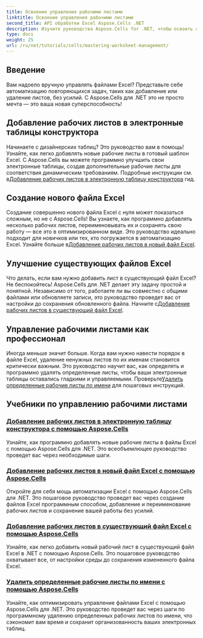 ```yaml
---
title: Освоение управления рабочими листами
linktitle: Освоение управления рабочими листами
second_title: API обработки Excel Aspose.Cells .NET
description: Изучите руководства Aspose.Cells for .NET, чтобы освоить автоматизацию Excel. Изучите добавление/удаление рабочих листов в новых или существующих файлах Excel программным способом.
type: docs
weight: 25
url: /ru/net/tutorials/cells/mastering-worksheet-management/
---
```

## Введение

Вам надоело вручную управлять файлами Excel? Представьте себе автоматизацию повторяющихся задач, таких как добавление или удаление листов, без усилий. С Aspose.Cells для .NET это не просто мечта — это ваша новая суперспособность!  

## Добавление рабочих листов в электронные таблицы конструктора  

 Начинаете с дизайнерских таблиц? Это руководство вам в помощь! Узнайте, как легко добавлять новые рабочие листы в готовый шаблон Excel. С Aspose.Cells вы можете программно улучшить свои электронные таблицы, создав дополнительные рабочие листы для соответствия динамическим требованиям. Подробные инструкции см. в[Добавление рабочих листов в электронную таблицу конструктора](./adding-worksheets-to-designer-spreadsheet/) гид.  

## Создание нового файла Excel  

 Создание совершенно нового файла Excel с нуля может показаться сложным, но не с Aspose.Cells! Вы узнаете, как программно добавлять несколько рабочих листов, переименовывать их и сохранять свою работу — все это в оптимизированном виде. Это руководство идеально подходит для новичков или тех, кто погружается в автоматизацию Excel. Узнайте больше в[Добавление рабочих листов в новый файл Excel](./adding-worksheets-to-new-excel-file/).  

## Улучшение существующих файлов Excel  

 Что делать, если вам нужно добавить лист в существующий файл Excel? Не беспокойтесь! Aspose.Cells для .NET делает эту задачу простой и понятной. Независимо от того, работаете ли вы совместно с общими файлами или обновляете записи, это руководство проведет вас от настройки до сохранения обновленного файла. Начните с[Добавление рабочих листов в существующий файл Excel](./adding-worksheets-to-existing-excel-file/).  

## Управление рабочими листами как профессионал  

 Иногда меньше значит больше. Когда вам нужно навести порядок в файле Excel, удаление ненужных листов по их именам становится критически важным. Это руководство научит вас, как определять и программно удалять определенные листы, чтобы ваши электронные таблицы оставались гладкими и управляемыми. Проверьте[Удалить определенные рабочие листы по имени](./remove-specific-worksheets-by-name/) для пошаговых инструкций.  

## Учебники по управлению рабочими листами
### [Добавление рабочих листов в электронную таблицу конструктора с помощью Aspose.Cells](./adding-worksheets-to-designer-spreadsheet/)
Узнайте, как программно добавлять новые рабочие листы в файлы Excel с помощью Aspose.Cells для .NET. Это всеобъемлющее руководство проведет вас через необходимые шаги.
### [Добавление рабочих листов в новый файл Excel с помощью Aspose.Cells](./adding-worksheets-to-new-excel-file/)
Откройте для себя мощь автоматизации Excel с помощью Aspose.Cells для .NET. Это пошаговое руководство проведет вас через создание файлов Excel программным способом, добавление и переименование рабочих листов и сохранение вашей работы без усилий.
### [Добавление рабочих листов в существующий файл Excel с помощью Aspose.Cells](./adding-worksheets-to-existing-excel-file/)
Узнайте, как легко добавить новый рабочий лист в существующий файл Excel в .NET с помощью Aspose.Cells. Это пошаговое руководство охватывает все, от настройки среды до сохранения измененного файла Excel.
### [Удалить определенные рабочие листы по имени с помощью Aspose.Cells](./remove-specific-worksheets-by-name/)
Узнайте, как оптимизировать управление файлами Excel с помощью Aspose.Cells для .NET. Это руководство проведет вас через шаги по программному удалению определенных рабочих листов по имени, что сэкономит вам время и сохранит организованность ваших электронных таблиц.